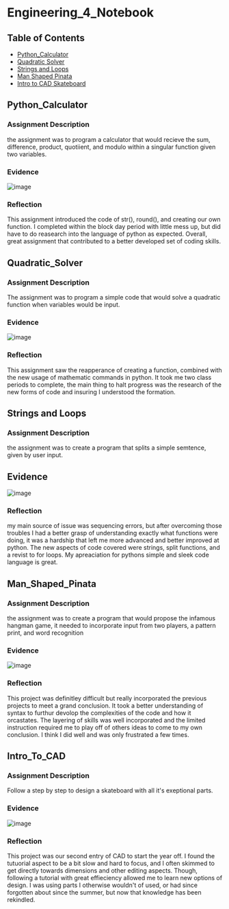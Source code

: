 # Engineering_4_Notebook

## Table of Contents
* [Python_Calculator](#Python_Calculator)
* [Quadratic Solver](#Quadratic_Solver)
* [Strings and Loops](#Strings_and_Loops)
* [Man Shaped Pinata](#MSP)
* [Intro to CAD Skateboard](#Intro_to_CAD)

## Python_Calculator

### Assignment Description
the assignment was to program a calculator that would recieve the sum, difference, product, quotiient, and modulo within a singular function given two variables.

### Evidence 
![image](https://user-images.githubusercontent.com/61207267/133632065-c4657e62-8604-452f-83c3-c9c78d8af618.png)


### Reflection
This assignment introduced the code of str(), round(), and creating our own function. I completed within the block day period with little mess up, but did have to do reasearch into the language of python as expected. Overall, great assignment that contributed to a better developed set of coding skills.

## Quadratic_Solver

### Assignment Description
The assignment was to program a simple code that would solve a quadratic function when variables would be input.

### Evidence 
![image](https://user-images.githubusercontent.com/61207267/134185801-033f2552-bf71-452f-8929-411b16ad3079.png)


### Reflection
This assignment saw the reapperance of creating a function, combined with the new usage of mathematic commands in python. It took me two class periods to complete, the main thing to halt progress was the research of the new forms of code and insuring I understood the formation.

## Strings and Loops

### Assignment Description
the assignment was to create a program that splits a simple semtence, given by user input.

## Evidence
![image](https://user-images.githubusercontent.com/61207267/134523451-48b14977-7b5b-4198-92ad-2ac4fbd864c9.png)

### Reflection
my main source of issue was sequencing errors, but after overcoming those troubles I had a better grasp of understanding exactly what functions were doing, it was a hardship that left me more advanced and better improved at python. The new aspects of code covered were strings, split functions, and a revist to for loops. My apreaciation for pythons simple and sleek code language is great.

## Man_Shaped_Pinata

### Assignment Description
the assignment was to create a program that would propose the infamous hangman game, it needed to incorporate input from two players, a pattern print, and word recognition

### Evidence
![image](https://user-images.githubusercontent.com/61207267/136968326-f01a2267-6e14-4037-af15-dd0e1aaee8ef.png)

### Reflection
This project was definitley difficult but really incorporated the previous projects to meet a grand conclusion. It took a better understanding of syntax to furthur devolop the complexities of the code and how it orcastates. The layering of skills was well incorporated and the limited instruction required me to play off of others ideas to come to my own conclusion. I think I did well and was only frustrated a few times.


## Intro_To_CAD

### Assignment Description
Follow a step  by step to design a skateboard with all it's exeptional parts.

### Evidence
![image](https://user-images.githubusercontent.com/61207267/138288465-e8244528-ef73-4a81-805c-c96ba33af0d2.png)

### Reflection
This project was our second entry of CAD to start the year off. I found the tutuorial aspect to be a bit slow and hard to focus, and I often skimmed to get directly towards dimensions and other editing aspects. Though, following a tutorial with great effieciency allowed me to learn new options of design. I was using parts I otherwise wouldn't of used, or had since forgotten about since the summer, but now that knowledge has been rekindled.
